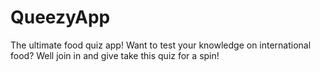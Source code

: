 # QueezyApp
 The ultimate food quiz app! Want to test your knowledge on international food? Well join in and give take this quiz for a spin!
